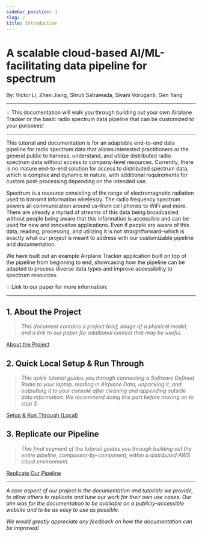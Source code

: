 ```yaml
---
sidebar_position: 1
slug: /
title: Introduction
---
```


# A scalable cloud-based AI/ML-facilitating data pipeline for spectrum

By: Victor Li, Zhen Jiang, Shruti Satrawada, Sivani Voruganti, Gen Yang

---

<aside>
💡 This documentation will walk you through building out your own Airplane Tracker or the basic radio spectrum data pipeline that can be customized to your purposes!

</aside>

---

This tutorial and documentation is for an adaptable end-to-end data pipeline for radio spectrum data that allows interested practitioners or the general public to harness, understand, and utilize distributed radio spectrum data without access to company-level resources. Currently, there is no mature end-to-end solution for access to distributed spectrum data, which is complex and dynamic in nature, with additional requirements for custom post-processing depending on the intended use.

Spectrum is a resource consisting of the range of electromagnetic radiation used to transmit information wirelessly. The radio frequency spectrum powers all communication around us–from cell phones to WiFi and more. There are already a myriad of streams of this data being broadcasted without people being aware that this information is accessible and can be used for new and innovative applications. Even if people are aware of this data, reading, processing, and utilizing it is not straightforward–which is exactly what our project is meant to address with our customizable pipeline and documentation.

We have built out an example Airplane Tracker application built on top of the pipeline from beginning to end, showcasing how the pipeline can be adapted to process diverse data types and improve accessibility to spectrum resources. 

<aside>
💡 Link to our paper for more information:

</aside>

---

## 1. About the Project

> *This document contains a project brief, image of a physical model, and a link to our paper for additional context that may be useful.*
> 

[About the Project](./about)

## 2. Quick Local Setup & Run Through

> *This quick tutorial guides you through connecting a Software Defined Radio to your laptop, reading in Airplane Data, unpacking it, and outputting it to your console after cleaning and appending outside data information. We recommend doing this part before moving on to step 3.*
> 

[Setup & Run Through (Local)](./local)

## 3. Replicate our Pipeline

> *This final segment of the tutorial guides you through building out the entire pipeline, component-by-component, within a distributed AWS cloud environment.*
> 

[Replicate Our Pipeline](./replicate)

---

*A core aspect of our project is the documentation and tutorials we provide, to allow others to replicate and tune our work for their own use cases. Our aim was for the documentation to be available on a publicly-accessible website and to be as easy to use as possible.* 

*We would greatly appreciate any feedback on how the documentation can be improved!*